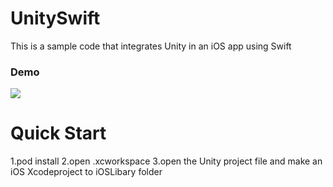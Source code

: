 # UnitySwift
This is a sample code that integrates Unity in an iOS app using Swift

### Demo
![](https://github.com/superbderrick/UnitySwift/blob/main/demo/123.gif?raw=true)

# Quick Start 

1.pod install
2.open .xcworkspace
3.open the Unity project file and make an iOS Xcodeproject to iOSLibary folder



